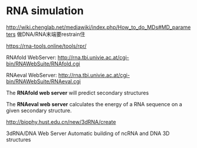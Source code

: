 # RNA simulation





http://wiki.chenglab.net/mediawiki/index.php/How_to_do_MDs#MD_parameters
做DNA/RNA末端要restrain住



https://rna-tools.online/tools/rpr/



RNAfold WebServer: http://rna.tbi.univie.ac.at/cgi-bin/RNAWebSuite/RNAfold.cgi

RNAeval WebServer: http://rna.tbi.univie.ac.at/cgi-bin/RNAWebSuite/RNAeval.cgi

The **RNAfold web server** will predict secondary structures

The **RNAeval web server** calculates the energy of a RNA sequence on a given secondary structure.



http://biophy.hust.edu.cn/new/3dRNA/create

3dRNA/DNA Web Server
Automatic building of ncRNA and DNA 3D structures



